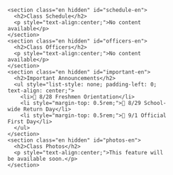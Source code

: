 <html lang="zh-Hant">
<head>
  <meta charset="UTF-8" />
  <meta name="viewport" content="width=device-width, initial-scale=1" />
  <title>DSJH 805 班級網站 / Class Website</title>
  <link href="https://fonts.googleapis.com/css2?family=Noto+Sans+TC:wght@400;700&display=swap" rel="stylesheet" />
  <style>
    * {
      box-sizing: border-box;
      font-family: 'Noto Sans TC', sans-serif;
      margin: 0;
      padding: 0;
      scroll-behavior: smooth;
    }
    body {
      background-image: url('https://images.unsplash.com/photo-1506744038136-46273834b3fb');
      background-size: cover;
      background-position: center;
      min-height: 100vh;
      color: #333;
    }
    header, section, footer {
      opacity: 0;
      transform: translateY(50px);
      animation: fadeInUp 0.8s ease forwards;
    }
    header { animation-delay: 0.1s; }
    main > section.zh:nth-of-type(1), main > section.en:nth-of-type(1) { animation-delay: 0.3s; }
    main > section.zh:nth-of-type(2), main > section.en:nth-of-type(2) { animation-delay: 0.5s; }
    main > section.zh:nth-of-type(3), main > section.en:nth-of-type(3) { animation-delay: 0.7s; }
    main > section.zh:nth-of-type(4), main > section.en:nth-of-type(4) { animation-delay: 0.9s; }
    footer { animation-delay: 1.1s; }

    @keyframes fadeInUp {
      to {
        opacity: 1;
        transform: translateY(0);
      }
    }

    header {
      text-align: center;
      margin: 2rem auto 1rem;
      backdrop-filter: blur(16px) saturate(180%);
      -webkit-backdrop-filter: blur(16px) saturate(180%);
      background-color: rgba(255, 255, 255, 0.3);
      border-radius: 16px;
      border: 1px solid rgba(255, 255, 255, 0.125);
      padding: 1.5rem;
      max-width: 800px;
      position: relative;
    }

    main {
      max-width: 1000px;
      margin: 0 auto;
      padding: 1rem;
    }

    section {
      background: rgba(255, 255, 255, 0.85);
      border-radius: 12px;
      padding: 1.5rem;
      box-shadow: 0 4px 10px rgba(0, 0, 0, 0.15);
      margin-bottom: 2rem;
    }

    h2 {
      text-align: left;
      margin-bottom: 1rem;
    }

    footer {
      max-width: 1000px;
      margin: 2rem auto 2rem;
      text-align: center;
      padding: 1rem;
      background-color: rgba(255, 255, 255, 0.8);
      border-radius: 12px;
      font-size: 0.9rem;
      position: relative;
    }

    .hidden { display: none; }
    .lang-switcher {
      margin-top: 1rem;
      padding: 0.5rem 1rem;
      background-color: #f0f0f0;
      display: inline-block;
      border-radius: 8px;
      cursor: pointer;
    }
  </style>
</head>
<body>
  <header>
    <h1 id="title-zh">DSJH 805 班級網站</h1>
    <h1 id="title-en" class="hidden">DSJH 805 Class Website</h1>
  </header>

  <main>
    <section class="zh" id="schedule-zh">
      <h2>課表</h2>
      <p style="text-align:center;">暫無內容</p>
    </section>
    <section class="zh" id="officers-zh">
      <h2>班級幹部</h2>
      <p style="text-align:center;">暫無內容</p>
    </section>
    <section class="zh" id="important-zh">
      <h2>重要事項</h2>
      <ul style="list-style: none; padding-left: 0; text-align: center;">
        <li>📌 8/28 新生訓練</li>
        <li style="margin-top: 0.5rem;">📌 8/29 全校返校日</li>
        <li style="margin-top: 0.5rem;">📌 9/1 正式開學</li>
      </ul>
    </section>
    <section class="zh" id="photos-zh">
      <h2>班級照片</h2>
      <p style="text-align:center;">之後將推出此功能。</p>
    </section>

    <section class="en hidden" id="schedule-en">
      <h2>Class Schedule</h2>
      <p style="text-align:center;">No content available</p>
    </section>
    <section class="en hidden" id="officers-en">
      <h2>Class Officers</h2>
      <p style="text-align:center;">No content available</p>
    </section>
    <section class="en hidden" id="important-en">
      <h2>Important Announcements</h2>
      <ul style="list-style: none; padding-left: 0; text-align: center;">
        <li>📌 8/28 Freshmen Orientation</li>
        <li style="margin-top: 0.5rem;">📌 8/29 School-wide Return Day</li>
        <li style="margin-top: 0.5rem;">📌 9/1 Official First Day</li>
      </ul>
    </section>
    <section class="en hidden" id="photos-en">
      <h2>Class Photos</h2>
      <p style="text-align:center;">This feature will be available soon.</p>
    </section>
  </main>

  <footer>
    <div id="footer-text-zh">此網站為學生自行製作，非東新國中官方製作。</div>
    <div id="footer-text-en" class="hidden">This website is created by students and is not officially affiliated with Dongxin Junior High School.</div>
    <div class="lang-switcher" id="lang-switcher">切換英文版 / Switch to English</div>
  </footer>

  <script>
    const langSwitcher = document.getElementById('lang-switcher');
    let currentLang = 'zh';

    function switchToEnglish() {
      document.getElementById('title-zh').classList.add('hidden');
      document.getElementById('title-en').classList.remove('hidden');

      ['schedule-zh','officers-zh','important-zh','photos-zh'].forEach(id => {
        document.getElementById(id).classList.add('hidden');
      });
      ['schedule-en','officers-en','important-en','photos-en'].forEach(id => {
        document.getElementById(id).classList.remove('hidden');
      });

      document.getElementById('footer-text-zh').classList.add('hidden');
      document.getElementById('footer-text-en').classList.remove('hidden');

      langSwitcher.textContent = '切換中文版 / Switch to Chinese';
      currentLang = 'en';
    }

    function switchToChinese() {
      document.getElementById('title-zh').classList.remove('hidden');
      document.getElementById('title-en').classList.add('hidden');

      ['schedule-zh','officers-zh','important-zh','photos-zh'].forEach(id => {
        document.getElementById(id).classList.remove('hidden');
      });
      ['schedule-en','officers-en','important-en','photos-en'].forEach(id => {
        document.getElementById(id).classList.add('hidden');
      });

      document.getElementById('footer-text-zh').classList.remove('hidden');
      document.getElementById('footer-text-en').classList.add('hidden');

      langSwitcher.textContent = '切換英文版 / Switch to English';
      currentLang = 'zh';
    }

    langSwitcher.addEventListener('click', () => {
      if (currentLang === 'zh') {
        switchToEnglish();
      } else {
        switchToChinese();
      }
    });
  </script>
</body>
</html>
